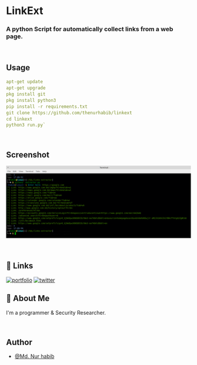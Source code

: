 
# LinkExt

### A python Script for automatically collect links from a web page. <br>

<br>

## Usage
```yaml
apt-get update
apt-get upgrade
pkg install git
pkg install python3
pip install -r requirements.txt
git clone https://github.com/thenurhabib/linkext
cd linkext
python3 run.py`
```

<br>

## Screenshot

![App Screenshot](img/reqult.png)

<br>

## 🔗 Links
[![portfolio](https://img.shields.io/badge/my_portfolio-000?style=for-the-badge&logo=ko-fi&logoColor=white)](https://www.nurhabib.ml/)
[![twitter](https://img.shields.io/badge/twitter-1DA1F2?style=for-the-badge&logo=twitter&logoColor=white)](https://twitter.com/mdnurhab1b)


## 🚀 About Me
I'm a programmer & Security Researcher.

<br>

## Author

- [@Md. Nur habib](https://www.github.com/thenurhabib)

